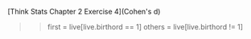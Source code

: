 [Think Stats Chapter 2 Exercise 4](Cohen's d)
>> first = live[live.birthord == 1]
others = live[live.birthord != 1]

